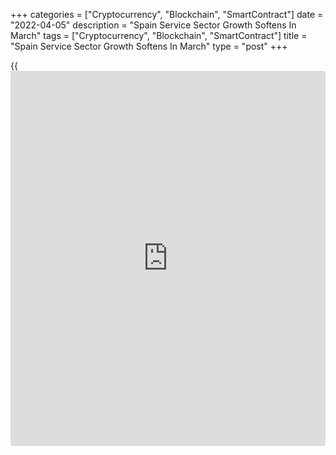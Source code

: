 +++
categories = ["Cryptocurrency", "Blockchain", "SmartContract"]
date = "2022-04-05"
description = "Spain Service Sector Growth Softens In March"
tags = ["Cryptocurrency", "Blockchain", "SmartContract"]
title = "Spain Service Sector Growth Softens In March"
type = "post"
+++

{{<iframe id="large-banner" src="https://www.bounty.group/#slide=17.0" width="100%" height="600" scrolling="no" style="border: 0px solid rgb(216, 221, 230); border-radius: 3px;">}}

Spain's service sector logged back-to-back increases in both activity
and new [business][1] in March but growth rates softened amid heightened
uncertainty due to the war in Ukraine, survey results from S&P Global
showed on Tuesday.

The services Purchasing Managers' Index came in at 53.4 in March, down
from 56.6 in February. Nonetheless, a score above 50.0 indicates
expansion in the sector.

Confidence was down noticeably and input and output price inflation
strengthened further in March. Meanwhile, employment increased at the
steepest pace since last November.

As there was a slowdown in growth of both the manufacturing and service
sectors during March, the composite output index dropped to 53.1 from
56.5 in February.

Supply-side constraints, price pressures and the uncertainty created by
the war in Ukraine all served to constrain output gains, the survey
showed.

For comments and feedback [contact](https://www.playgroundfx.com/contact/): editorial@rtt[news](https://www.letsplayfx.com/blog/forex-news-website/).com

[Economic News][2]

 **What parts of the world are seeing the best (and worst) economic
performances lately? Click[here][3] to check out our [Econ Scorecard][3]
and find out! See up-to-the-moment [ranking](https://www.playgroundfx.com/blog/crypto-exchange-ranking/)s for the best and worst
performers in [GDP][4], [unemployment rate][5], [inflation][3] and much
more.**

   1. www.rtt[news](https://www.letsplayfx.com/blog/forex-news-website/).com/Content/Business.aspx
   2. www.rtt[news](https://www.letsplayfx.com/blog/forex-news-website/).com/Content/EconomicNews.aspx
   3. www.rtt[news](https://www.letsplayfx.com/blog/forex-news-website/).com/economic-scorecard/world-rank/CPI/highest-performance.aspx
   4. www.rtt[news](https://www.letsplayfx.com/blog/forex-news-website/).com/economic-scorecard/world-rank/GDP/highest-performance.aspx
   5. www.rtt[news](https://www.letsplayfx.com/blog/forex-news-website/).com/economic-scorecard/world-rank/unemployment-rate/lowest-performance.aspx